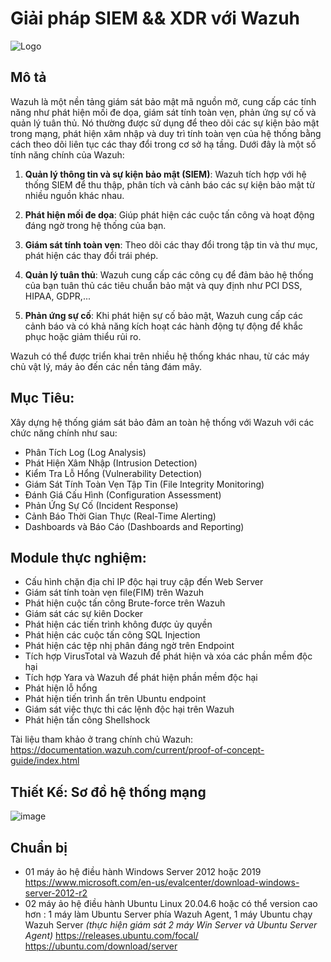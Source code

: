 # Giải pháp SIEM && XDR với Wazuh
![Logo](https://github.com/user-attachments/assets/13973b45-8816-4378-a039-40eb2288dcea)


## Mô tả

Wazuh là một nền tảng giám sát bảo mật mã nguồn mở, cung cấp các tính năng như phát hiện mối đe dọa, giám sát tính toàn vẹn, phản ứng sự cố và quản lý tuân thủ. Nó thường được sử dụng để theo dõi các sự kiện bảo mật trong mạng, phát hiện xâm nhập và duy trì tính toàn vẹn của hệ thống bằng cách theo dõi liên tục các thay đổi trong cơ sở hạ tầng. Dưới đây là một số tính năng chính của Wazuh:

1. **Quản lý thông tin và sự kiện bảo mật (SIEM)**: Wazuh tích hợp với hệ thống SIEM để thu thập, phân tích và cảnh báo các sự kiện bảo mật từ nhiều nguồn khác nhau.
  
2. **Phát hiện mối đe dọa**: Giúp phát hiện các cuộc tấn công và hoạt động đáng ngờ trong hệ thống của bạn.

3. **Giám sát tính toàn vẹn**: Theo dõi các thay đổi trong tập tin và thư mục, phát hiện các thay đổi trái phép.

4. **Quản lý tuân thủ**: Wazuh cung cấp các công cụ để đảm bảo hệ thống của bạn tuân thủ các tiêu chuẩn bảo mật và quy định như PCI DSS, HIPAA, GDPR,...

5. **Phản ứng sự cố**: Khi phát hiện sự cố bảo mật, Wazuh cung cấp các cảnh báo và có khả năng kích hoạt các hành động tự động để khắc phục hoặc giảm thiểu rủi ro.

Wazuh có thể được triển khai trên nhiều hệ thống khác nhau, từ các máy chủ vật lý, máy ảo đến các nền tảng đám mây.                                          

      
## Mục Tiêu:
Xây dựng hệ thống giám sát bảo đảm an toàn hệ thống với Wazuh với các chức năng chính như sau:
- Phân Tích Log (Log Analysis)
- Phát Hiện Xâm Nhập (Intrusion Detection)
- Kiểm Tra Lỗ Hổng (Vulnerability Detection)
- Giám Sát Tính Toàn Vẹn Tập Tin (File Integrity Monitoring)
- Đánh Giá Cấu Hình (Configuration Assessment)
- Phản Ứng Sự Cố (Incident Response)
- Cảnh Báo Thời Gian Thực (Real-Time Alerting)
- Dashboards và Báo Cáo (Dashboards and Reporting)

## Module thực nghiệm: 
-	Cấu hình chặn địa chỉ IP độc hại truy cập đến Web Server
-	Giám sát tính toàn vẹn file(FIM) trên Wazuh
-	Phát hiện cuộc tấn công Brute-force trên Wazuh
-	Giám sát các sự kiên Docker
-	Phát hiện các tiến trình không được ủy quyền
-	Phát hiện các cuộc tấn công SQL Injection
-	Phát hiện các tệp nhị phân đáng ngờ trên Endpoint
-	Tích hợp VirusTotal và Wazuh để phát hiện và xóa các phần mềm độc hại
-	Tích hợp Yara và Wazuh để phát hiện phần mềm độc hại
-	Phát hiện lỗ hổng
-	Phát hiện tiến trình ẩn trên Ubuntu endpoint 
-	Giám sát việc thực thi các lệnh độc hại trên Wazuh
-	Phát hiện tấn công Shellshock

Tài liệu tham khảo ở trang chính chủ Wazuh: https://documentation.wazuh.com/current/proof-of-concept-guide/index.html 
  
## Thiết Kế: Sơ đồ hệ thống mạng
![image](https://github.com/user-attachments/assets/a094ccdc-98ce-455c-862b-5e605de3c798)


## Chuẩn bị
-	01 máy ảo hệ điều hành Windows Server 2012 hoặc 2019
  https://www.microsoft.com/en-us/evalcenter/download-windows-server-2012-r2 
-	02 máy ảo hệ điều hành Ubuntu Linux 20.04.6 hoặc có thể version cao hơn : 1 máy làm Ubuntu Server phía Wazuh Agent, 1 máy Ubuntu chạy Wazuh Server *(thực hiện giám sát 2 máy Win Server và Ubuntu Server Agent)*
  https://releases.ubuntu.com/focal/
 	https://ubuntu.com/download/server 



